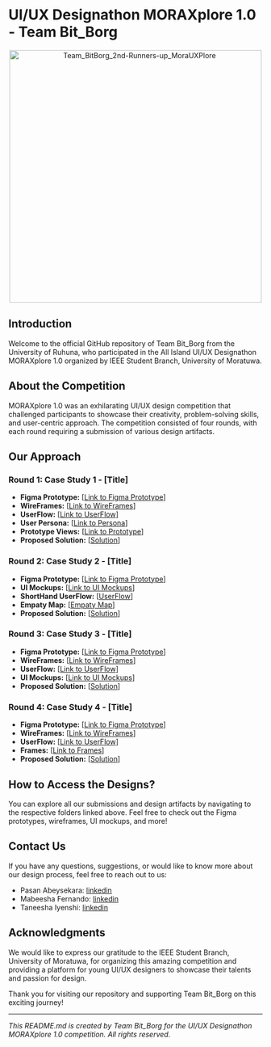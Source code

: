 # UI/UX Designathon MORAXplore 1.0 - Team Bit_Borg

<div style="text-align:center;">
    <img src="https://github.com/PasanAbeysekara/blablacar/assets/69195287/4d043cf9-768c-42df-b46a-f0fbb73aaa57" alt="Team_BitBorg_2nd-Runners-up_MoraUXPlore" width="500" height="500">
</div>


## Introduction

Welcome to the official GitHub repository of Team Bit_Borg from the University of Ruhuna, who participated in the All Island UI/UX Designathon MORAXplore 1.0 organized by IEEE Student Branch, University of Moratuwa.

## About the Competition

MORAXplore 1.0 was an exhilarating UI/UX design competition that challenged participants to showcase their creativity, problem-solving skills, and user-centric approach. The competition consisted of four rounds, with each round requiring a submission of various design artifacts.

## Our Approach

### Round 1: Case Study 1 - [Title]

- **Figma Prototype:** [[Link to Figma Prototype](https://github.com/PasanAbeysekara/MoraXplore-UI-UX-Competition/blob/master/Bit_Borg-Round-1/figma-links.pdf)]
- **WireFrames:** [[Link to WireFrames](https://github.com/PasanAbeysekara/MoraXplore-UI-UX-Competition/blob/master/Bit_Borg-Round-1/wireframes.pdf)]
- **UserFlow:** [[Link to UserFlow](https://github.com/PasanAbeysekara/MoraXplore-UI-UX-Competition/blob/master/Bit_Borg-Round-1/User%20flow.pdf)]
- **User Persona:** [[Link to Persona](https://github.com/PasanAbeysekara/MoraXplore-UI-UX-Competition/blob/master/Bit_Borg-Round-1/Persona.pdf)]
- **Prototype Views:** [[Link to Prototype](https://github.com/PasanAbeysekara/MoraXplore-UI-UX-Competition/blob/master/Bit_Borg-Round-1/protortype-views.pdf)]
- **Proposed Solution:** [[Solution](https://github.com/PasanAbeysekara/MoraXplore-UI-UX-Competition/blob/master/Bit_Borg-Round-1/Propsed-Solution.pdf)]

### Round 2: Case Study 2 - [Title]

- **Figma Prototype:** [[Link to Figma Prototype](https://github.com/PasanAbeysekara/MoraXplore-UI-UX-Competition/blob/master/Bit_Borg-Round-2/5-Prototype-figma-link.pdf)]
- **UI Mockups:** [[Link to UI Mockups](https://github.com/PasanAbeysekara/MoraXplore-UI-UX-Competition/blob/master/Bit_Borg-Round-2/2-Empathy%20map.pdf)]
- **ShortHand UserFlow:** [[UserFlow](https://github.com/PasanAbeysekara/MoraXplore-UI-UX-Competition/blob/master/Bit_Borg-Round-2/3-ShortHand%20UserFlows.pdf)]
- **Empaty Map:** [[Empaty Map](https://github.com/PasanAbeysekara/MoraXplore-UI-UX-Competition/blob/master/Bit_Borg-Round-2/2-Empathy%20map.pdf)]
- **Proposed Solution:** [[Solution](https://github.com/PasanAbeysekara/MoraXplore-UI-UX-Competition/blob/master/Bit_Borg-Round-2/6-Presentation-ELCTRAC.pptx)]

### Round 3: Case Study 3 - [Title]

- **Figma Prototype:** [[Link to Figma Prototype](https://github.com/PasanAbeysekara/MoraXplore-UI-UX-Competition/blob/master/Bit_Borg-Round-3/5-prototype.pdf)]
- **WireFrames:** [[Link to WireFrames](https://github.com/PasanAbeysekara/MoraXplore-UI-UX-Competition/blob/master/Bit_Borg-Round-3/2-wireframes.pdf)]
- **UserFlow:** [[Link to UserFlow](https://github.com/PasanAbeysekara/MoraXplore-UI-UX-Competition/blob/master/Bit_Borg-Round-3/3-User%20Flows.pdf)]
- **UI Mockups:** [[Link to UI Mockups](https://github.com/PasanAbeysekara/MoraXplore-UI-UX-Competition/blob/master/Bit_Borg-Round-3/4-UI%20mockups.png)]
- **Proposed Solution:** [[Solution](https://github.com/PasanAbeysekara/MoraXplore-UI-UX-Competition/blob/master/Bit_Borg-Round-3/6-Presentation.pptx)]

### Round 4: Case Study 4 - [Title]

- **Figma Prototype:** [[Link to Figma Prototype](https://github.com/PasanAbeysekara/MoraXplore-UI-UX-Competition/blob/master/Bit_Borg-Round-4/Prototype.pdf)]
- **WireFrames:** [[Link to WireFrames](https://github.com/PasanAbeysekara/MoraXplore-UI-UX-Competition/blob/master/Bit_Borg-Round-4/Wireframes.pdf)]
- **UserFlow:** [[Link to UserFlow](https://github.com/PasanAbeysekara/MoraXplore-UI-UX-Competition/blob/master/Bit_Borg-Round-4/User%20Flow.pdf)]
- **Frames:** [[Link to Frames](https://github.com/PasanAbeysekara/MoraXplore-UI-UX-Competition/blob/master/Bit_Borg-Round-4/frames.pdf)]
- **Proposed Solution:** [[Solution](https://github.com/PasanAbeysekara/MoraXplore-UI-UX-Competition/blob/master/Bit_Borg-Round-4/Presentation.pptx)]

## How to Access the Designs?

You can explore all our submissions and design artifacts by navigating to the respective folders linked above. Feel free to check out the Figma prototypes, wireframes, UI mockups, and more!

## Contact Us

If you have any questions, suggestions, or would like to know more about our design process, feel free to reach out to us:

- Pasan Abeysekara: [linkedin](https://www.linkedin.com/in/pasan-kavinda-abeysekara/)
- Mabeesha Fernando: [linkedin](https://www.linkedin.com/in/mabheesha-fernando-761039212/)
- Taneesha Iyenshi: [linkedin](https://www.linkedin.com/in/taneesha-iyenshi/)
  
## Acknowledgments

We would like to express our gratitude to the IEEE Student Branch, University of Moratuwa, for organizing this amazing competition and providing a platform for young UI/UX designers to showcase their talents and passion for design.

Thank you for visiting our repository and supporting Team Bit_Borg on this exciting journey!

---

_This README.md is created by Team Bit_Borg for the UI/UX Designathon MORAXplore 1.0 competition. All rights reserved._
